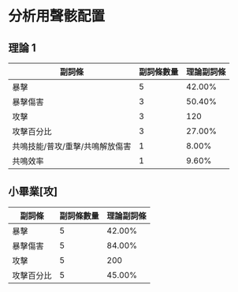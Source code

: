 # 分析用聲骸配置

## 理論 1

| 副詞條                          | 副詞條數量 | 理論副詞條 |
| ------------------------------- | ---------- | ---------- |
| 暴擊                            | 5          | 42.00%     |
| 暴擊傷害                        | 3          | 50.40%     |
| 攻擊                            | 3          | 120        |
| 攻擊百分比                      | 3          | 27.00%     |
| 共鳴技能/普攻/重擊/共鳴解放傷害 | 1          | 8.00%      |
| 共鳴效率                        | 1          | 9.60%      |

## 小畢業\[攻\]

| 副詞條     | 副詞條數量 | 理論副詞條 |
| ---------- | ---------- | ---------- |
| 暴擊       | 5          | 42.00%     |
| 暴擊傷害   | 5          | 84.00%     |
| 攻擊       | 5          | 200        |
| 攻擊百分比 | 5          | 45.00%     |
